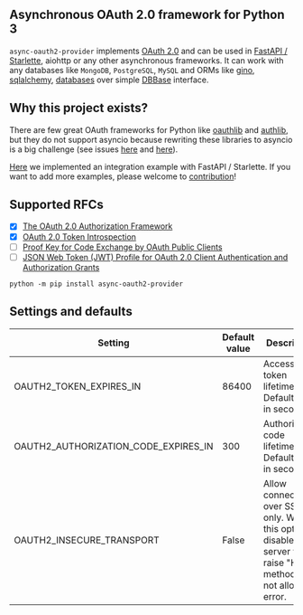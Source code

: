 ## Asynchronous OAuth 2.0 framework for Python 3

`async-oauth2-provider` implements [OAuth 2.0](https://tools.ietf.org/html/rfc6749) and can be used in [FastAPI / Starlette](examples), aiohttp or any other asynchronous frameworks. It can work with any databases like `MongoDB`, `PostgreSQL`, `MySQL` and ORMs like [gino](https://python-gino.org/), [sqlalchemy](https://www.sqlalchemy.org/), [databases](https://pypi.org/project/databases/) over simple [DBBase](src/async_oauth2_provider/db.py) interface.

## Why this project exists?

There are few great OAuth frameworks for Python like [oauthlib](https://github.com/oauthlib/oauthlib) and [authlib](https://github.com/lepture/authlib), but they do not support asyncio because rewriting these libraries to asyncio is a big challenge (see issues [here](https://github.com/lepture/authlib/issues/63) and [here](https://github.com/oauthlib/oauthlib/issues/415)).

[Here](examples) we implemented an integration example with FastAPI / Starlette. If you want to add more examples, please welcome to [contribution](CONTRIBUTING.rst)!

## Supported RFCs

- [x] [The OAuth 2.0 Authorization Framework](https://tools.ietf.org/html/rfc6749)
- [X] [OAuth 2.0 Token Introspection](https://tools.ietf.org/html/rfc7662)
- [ ] [Proof Key for Code Exchange by OAuth Public Clients](https://tools.ietf.org/html/rfc7636)
- [ ] [JSON Web Token (JWT) Profile for OAuth 2.0 Client Authentication and Authorization Grants](https://tools.ietf.org/html/rfc7523)

```
python -m pip install async-oauth2-provider
```

## Settings and defaults

| Setting                               | Default value | Description                                                                                                         |
| ------------------------------------- | ------------- | ------------------------------------------------------------------------------------------------------------------- |
| OAUTH2_TOKEN_EXPIRES_IN               | 86400         | Access token lifetime. Default value in seconds.                                                                    |
| OAUTH2_AUTHORIZATION_CODE_EXPIRES_IN  | 300           | Authorization code lifetime. Default value in seconds.                                                              |
| OAUTH2_INSECURE_TRANSPORT             | False         | Allow connections over SSL only. When this option is disabled server will raise "HTTP method is not allowed" error. |
